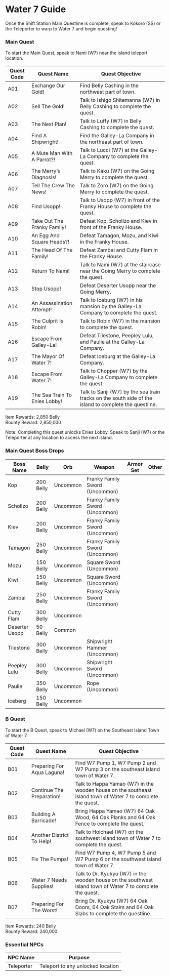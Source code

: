 # Water 7 Guide

Once the Shift Station Main Questline is complete, speak to Kokoro (SS) or the Teleporter to warp to Water 7 and begin questing!

### Main Quest

To start the Main Quest, speak to Nami (W7) near the island teleport location.

| Quest Code| Quest Name                    | Quest Objective|
|-----------|-----------                    |-----------|
| A01       | Exchange Our Gold!            |Find Belly Cashing in the northwest part of town.|
| A02       | Sell The Gold!                |Talk to Ishigo Shitemanna (W7) in Belly Cashing to complete the quest.|
| A03       | The Next Plan!                |Talk to Luffy (W7) in Belly Cashing to complete the quest.|
| A04       | Find A Shipwright!            |Find the Galley-La Company in the northeast part of town.|
| A05       | A Mute Man With A Parrot?!    |Talk to Lucci (W7) at the Galley-La Company to complete the quest.|
| A06       | The Merry’s Diagnosis!        |Talk to Kaku (W7) on the Going Merry to complete the quest.|
| A07       | Tell The Crew The News!       |Talk to Zoro (W7) on the Going Merry to complete the quest.|
| A08       | Find Usopp!                   |Talk to Usopp (W7) in front of the Franky House to complete the quest.|
| A09       | Take Out The Franky Family!   |Defeat Kop, Schollzo and Kiev in front of the Franky House.|
| A10       | An Egg And Square Heads?!     |Defeat Tamagon, Mozu, and Kiwi in the Franky House.|
| A11       | The Head Of The Family!       |Defeat Zambai and Cutty Flam in the Franky House.|
| A12       | Return To Nami!               |Talk to Nami (W7) at the staircase near the Going Merry to complete the quest.|
| A13       | Stop Usopp!                   |Defeat Deserter Usopp near the Going Merry.|
| A14       | An Assassination Attempt!     |Talk to Iceburg (W7) in his mansion by the Galley-La Company to complete the quest.|
| A15       | The Culprit Is Robin!         |Talk to Robin (W7) in the mansion to complete the quest.|
| A16       | Escape From Galley-La!        |Defeat Tilestone, Peepley Lulu, and Paulie at the Galley-La Company.|
| A17       | The Mayor Of Water 7!         |Defeat Iceburg at the Galley-La Company.|
| A18       | Escape From Water 7!          |Talk to Chopper (W7) by the Galley-La Company to complete the quest.|
| A19       | The Sea Train To Enies Lobby! |Talk to Sanji (W7) by the sea train tracks on the south side of the island to complete the questline.|

Item Rewards: 2,850 Belly<br>
Bounty Reward: 2,850,000

Note: Completing this quest unlocks Enies Lobby. Speak to Sanji (W7) or the Teleporter at any location to access the next island.

### Main Quest Boss Drops

| Boss Name     | Belly     | Orb      | Weapon                        | Armor Set | Other     |
|---------------|-----------|----------|-------------------------------|-----------|-----------|
| Kop           | 200 Belly | Uncommon | Franky Family Sword (Uncommon)|           |           |
| Schollzo      | 200 Belly | Uncommon | Franky Family Sword (Uncommon)|           |           |
| Kiev          | 200 Belly | Uncommon | Franky Family Sword (Uncommon)|           |           |
| Tamagon       | 250 Belly | Uncommon | Franky Family Sword (Uncommon)|           |           |
| Mozu          | 150 Belly | Uncommon | Square Sword (Uncommon)       |           |           |
| Kiwi          | 150 Belly | Uncommon | Square Sword (Uncommon)       |           |           |
| Zambai        | 250 Belly | Uncommon | Franky Family Sword (Uncommon)|           |           |
| Cutty Flam    | 300 Belly | Uncommon |                               |           |           |
| Deserter Usopp| 50 Belly  | Common   |                               |           |           |
| Tilestone     | 300 Belly | Uncommon | Shipwright Hammer (Uncommon)  |           |           |
| Peepley Lulu  | 300 Belly | Uncommon | Shipwright Sword (Uncommon)   |           |           |
| Paulie        | 350 Belly | Uncommon | Rope (Uncommon)               |           |           |
| Iceberg       | 150 Belly | Uncommon |                               |           |           |

### B Quest

To start the B Quest, speak to Michael (W7) on the Southeast Island Town of Water 7.

| Quest Code| Quest Name                | Quest Objective|
|-----------|-----------                |-----------|
| B01       | Preparing For Aqua Laguna!|Find W7 Pump 1, W7 Pump 2 and W7 Pump 3 on the southeast island town of Water 7.|
| B02       | Continue The Preparation! |Talk to Happa Yamao (W7) in the wooden house on the southeast island town of Water 7 to complete the quest.|
| B03       | Building A Barricade!     |Bring Happa Yamao (W7) 64 Oak Wood, 64 Oak Planks and 64 Oak Fence to complete the quest.|
| B04       | Another District To Help! |Talk to Hoichael (W7) on the southwest island town of Water 7 to complete the quest.|
| B05       | Fix The Pumps!            |Find W7 Pump 4, W7 Pump 5 and W7 Pump 6 on the southwest island town of Water 7.|
| B06       | Water 7 Needs Supplies!   |Talk to Dr. Kyukyu (W7) in the wooden house on the southwest island town of Water 7 to complete the quest.|
| B07       | Preparing For The Worst!  |Bring Dr. Kyukyu (W7) 64 Oak Doors, 64 Oak Stairs and 64 Oak Slabs to complete the questline.|

Item Rewards: 240 Belly<br>
Bounty Reward: 240,000


### Essential NPCs

| NPC Name         | Purpose                                        |
|-------------     |-----------                                     |
| Teleporter       | Teleport to any unlocked location              |